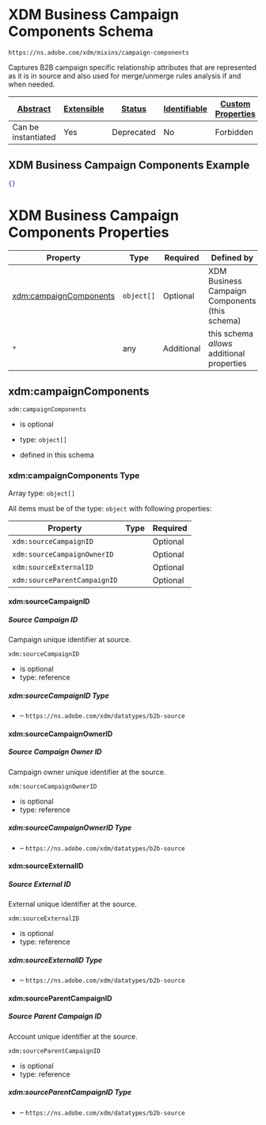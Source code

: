 
# XDM Business Campaign Components Schema

```
https://ns.adobe.com/xdm/mixins/campaign-components
```

Captures B2B campaign specific relationship attributes that are represented as it is in source and also used for merge/unmerge rules analysis if and when needed.

| [Abstract](../../../abstract.md) | [Extensible](../../../extensions.md) | [Status](../../../status.md) | [Identifiable](../../../id.md) | [Custom Properties](../../../extensions.md) | [Additional Properties](../../../extensions.md) | Defined In |
|----------------------------------|--------------------------------------|------------------------------|--------------------------------|---------------------------------------------|-------------------------------------------------|------------|
| Can be instantiated | Yes | Deprecated | No | Forbidden | Permitted | [fieldgroups/campaign/campaign-components.schema.json](fieldgroups/campaign/campaign-components.schema.json) |

## XDM Business Campaign Components Example
```json
{}
```

# XDM Business Campaign Components Properties

| Property | Type | Required | Defined by |
|----------|------|----------|------------|
| [xdm:campaignComponents](#xdmcampaigncomponents) | `object[]` | Optional | XDM Business Campaign Components (this schema) |
| `*` | any | Additional | this schema *allows* additional properties |

## xdm:campaignComponents


`xdm:campaignComponents`
* is optional
* type: `object[]`

* defined in this schema

### xdm:campaignComponents Type


Array type: `object[]`

All items must be of the type:
`object` with following properties:


| Property | Type | Required |
|----------|------|----------|
| `xdm:sourceCampaignID`|  | Optional |
| `xdm:sourceCampaignOwnerID`|  | Optional |
| `xdm:sourceExternalID`|  | Optional |
| `xdm:sourceParentCampaignID`|  | Optional |



#### xdm:sourceCampaignID
##### Source Campaign ID

Campaign unique identifier at source.

`xdm:sourceCampaignID`
* is optional
* type: reference

##### xdm:sourceCampaignID Type


* []() – `https://ns.adobe.com/xdm/datatypes/b2b-source`







#### xdm:sourceCampaignOwnerID
##### Source Campaign Owner ID

Campaign owner unique identifier at the source.

`xdm:sourceCampaignOwnerID`
* is optional
* type: reference

##### xdm:sourceCampaignOwnerID Type


* []() – `https://ns.adobe.com/xdm/datatypes/b2b-source`







#### xdm:sourceExternalID
##### Source External ID

External unique identifier at the source.

`xdm:sourceExternalID`
* is optional
* type: reference

##### xdm:sourceExternalID Type


* []() – `https://ns.adobe.com/xdm/datatypes/b2b-source`







#### xdm:sourceParentCampaignID
##### Source Parent Campaign ID

Account unique identifier at the source.

`xdm:sourceParentCampaignID`
* is optional
* type: reference

##### xdm:sourceParentCampaignID Type


* []() – `https://ns.adobe.com/xdm/datatypes/b2b-source`











